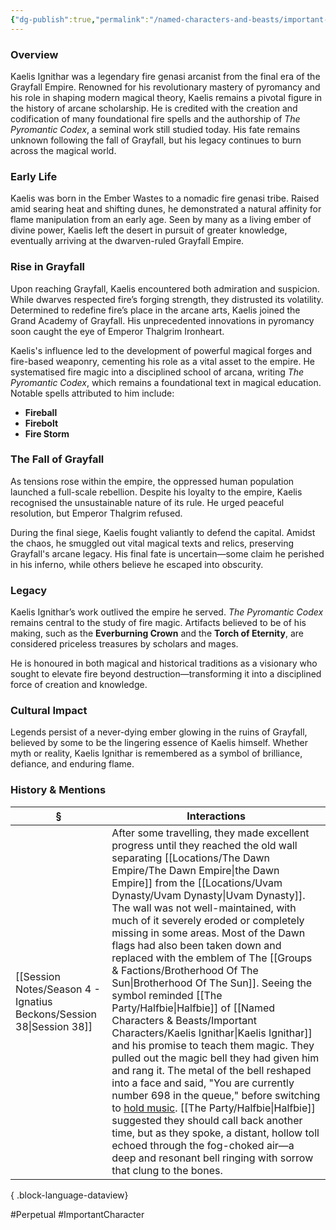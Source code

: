 ```yaml
---
{"dg-publish":true,"permalink":"/named-characters-and-beasts/important-characters/kaelis-ignithar/","tags":["Important","NPC"],"updated":"2025-06-10T19:04:24.696+01:00"}
---
```



### Overview  
Kaelis Ignithar was a legendary fire genasi arcanist from the final era of the Grayfall Empire. Renowned for his revolutionary mastery of pyromancy and his role in shaping modern magical theory, Kaelis remains a pivotal figure in the history of arcane scholarship. He is credited with the creation and codification of many foundational fire spells and the authorship of _The Pyromantic Codex_, a seminal work still studied today. His fate remains unknown following the fall of Grayfall, but his legacy continues to burn across the magical world.

### Early Life  
Kaelis was born in the Ember Wastes to a nomadic fire genasi tribe. Raised amid searing heat and shifting dunes, he demonstrated a natural affinity for flame manipulation from an early age. Seen by many as a living ember of divine power, Kaelis left the desert in pursuit of greater knowledge, eventually arriving at the dwarven-ruled Grayfall Empire.

### Rise in Grayfall  
Upon reaching Grayfall, Kaelis encountered both admiration and suspicion. While dwarves respected fire’s forging strength, they distrusted its volatility. Determined to redefine fire’s place in the arcane arts, Kaelis joined the Grand Academy of Grayfall. His unprecedented innovations in pyromancy soon caught the eye of Emperor Thalgrim Ironheart.

Kaelis's influence led to the development of powerful magical forges and fire-based weaponry, cementing his role as a vital asset to the empire. He systematised fire magic into a disciplined school of arcana, writing _The Pyromantic Codex_, which remains a foundational text in magical education. Notable spells attributed to him include:

- **Fireball**
- **Firebolt**
- **Fire Storm**

### The Fall of Grayfall  
As tensions rose within the empire, the oppressed human population launched a full-scale rebellion. Despite his loyalty to the empire, Kaelis recognised the unsustainable nature of its rule. He urged peaceful resolution, but Emperor Thalgrim refused.

During the final siege, Kaelis fought valiantly to defend the capital. Amidst the chaos, he smuggled out vital magical texts and relics, preserving Grayfall's arcane legacy. His final fate is uncertain—some claim he perished in his inferno, while others believe he escaped into obscurity.

### Legacy  
Kaelis Ignithar’s work outlived the empire he served. _The Pyromantic Codex_ remains central to the study of fire magic. Artifacts believed to be of his making, such as the **Everburning Crown** and the **Torch of Eternity**, are considered priceless treasures by scholars and mages.

He is honoured in both magical and historical traditions as a visionary who sought to elevate fire beyond destruction—transforming it into a disciplined force of creation and knowledge.

### Cultural Impact  
Legends persist of a never-dying ember glowing in the ruins of Grayfall, believed by some to be the lingering essence of Kaelis himself. Whether myth or reality, Kaelis Ignithar is remembered as a symbol of brilliance, defiance, and enduring flame.

### History & Mentions
| §                                                                       | Interactions                                                                                                                                                                                                                                                                                                                                                                                                                                                                                                                                                                                                                                                                                                                                                                                                                                                                                                                                                      |
| ----------------------------------------------------------------------- | ----------------------------------------------------------------------------------------------------------------------------------------------------------------------------------------------------------------------------------------------------------------------------------------------------------------------------------------------------------------------------------------------------------------------------------------------------------------------------------------------------------------------------------------------------------------------------------------------------------------------------------------------------------------------------------------------------------------------------------------------------------------------------------------------------------------------------------------------------------------------------------------------------------------------------------------------------------------- |
| [[Session Notes/Season 4 - Ignatius Beckons/Session 38\|Session 38]] | After some travelling, they made excellent progress until they reached the old wall separating [[Locations/The Dawn Empire/The Dawn Empire\|the Dawn Empire]] from the [[Locations/Uvam Dynasty/Uvam Dynasty\|Uvam Dynasty]]. The wall was not well-maintained, with much of it severely eroded or completely missing in some areas. Most of the Dawn flags had also been taken down and replaced with the emblem of The [[Groups & Factions/Brotherhood Of The Sun\|Brotherhood Of The Sun]]. Seeing the symbol reminded [[The Party/Halfbie\|Halfbie]] of [[Named Characters & Beasts/Important Characters/Kaelis Ignithar\|Kaelis Ignithar]] and his promise to teach them magic. They pulled out the magic bell they had given him and rang it. The metal of the bell reshaped into a face and said, "You are currently number 698 in the queue," before switching to [hold music](https://open.spotify.com/track/35oiHtaPcjzqwx2gu9dx6a?si=0bb51f545de94ab3). [[The Party/Halfbie\|Halfbie]] suggested they should call back another time, but as they spoke, a distant, hollow toll echoed through the fog-choked air—a deep and resonant bell ringing with sorrow that clung to the bones. |

{ .block-language-dataview}

#Perpetual #ImportantCharacter 